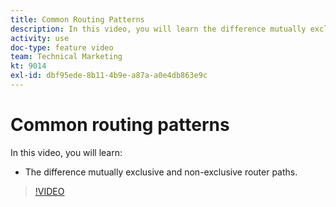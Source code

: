 ```yaml
---
title: Common Routing Patterns
description: In this video, you will learn the difference mutually exclusive and non-exclusive router paths in [!DNL Adobe Workfront Fusion].
activity: use
doc-type: feature video
team: Technical Marketing
kt: 9014
exl-id: dbf95ede-8b11-4b9e-a87a-a0e4db863e9c
---
```

# Common routing patterns

In this video, you will learn:

* The difference mutually exclusive and non-exclusive router paths.

>[!VIDEO](https://video.tv.adobe.com/v/335273/?quality=12)
